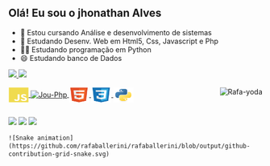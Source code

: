 ## Olá! Eu sou o jhonathan Alves

- 👾 Estou cursando Análise e desenvolvimento de sistemas
- 🤯 Estudando Desenv. Web em Html5, Css, Javascript e Php
- 🐱‍👤 Estudando programação em Python
- 😄 Estudando banco de Dados

<div>
  <a href="https://github.com/Jhonathan-689">
  <img height="180em" src="https://github-readme-stats.vercel.app/api?username=Jhonathan-689&show_icons=true&theme=dark&include_all_commits=true&count_private=true"/>
  <img height="180em" src="https://github-readme-stats.vercel.app/api/top-langs/?username=Jhonathan-689&layout=compact&langs_count=7&theme=dark"/>
</div>
  <div style="display: inline_block"><br>
  <img align="center" alt="Jou-Js" height="30" width="40" src="https://raw.githubusercontent.com/devicons/devicon/master/icons/javascript/javascript-plain.svg">
  <img align="center" alt="Jou-Php" height="30" width="40" src="https://img.shields.io/badge/PHP-777BB4?style=for-the-badge&logo=php&logoColor=white">
  <img align="center" alt="Jou-HTML" height="30" width="40" src="https://raw.githubusercontent.com/devicons/devicon/master/icons/html5/html5-original.svg">
  <img align="center" alt="Jou-CSS" height="30" width="40" src="https://raw.githubusercontent.com/devicons/devicon/master/icons/css3/css3-original.svg">
  <img align="center" alt="Jou-Python" height="30" width="40" src="https://raw.githubusercontent.com/devicons/devicon/master/icons/python/python-original.svg">
  <img align="right" alt="Rafa-yoda" src="https://cdn.discordapp.com/attachments/866866843695841331/880299883171545148/lol-haha.gif">
</div>
  
  ##
  
  <div>
  <a href="https://www.instagram.com/joualves_" target="_blank"><img src="https://img.shields.io/badge/-Instagram-%23E4405F?style=for-the-badge&logo=instagram&logoColor=white" target="_blank"></a>
 	<a href="https://www.twitch.tv/jous2" target="_blank"><img src="https://img.shields.io/badge/Twitch-9146FF?style=for-the-badge&logo=twitch&logoColor=white" target="_blank"></a>
  <a href = "mailto:jhonathannauralves@gmail.com"><img src="https://img.shields.io/badge/-Gmail-%23333?style=for-the-badge&logo=gmail&logoColor=white" target="_blank"></a>
    
    ![Snake animation](https://github.com/rafaballerini/rafaballerini/blob/output/github-contribution-grid-snake.svg)
    
  </div>
